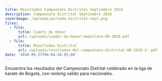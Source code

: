 ```yaml
---
title: Resultados Campeonato Distrital Septiembre 2018
description: Campeonato Distrital Septiembre 2018
coverImage: /uploads/portada-distrital-sept.png
files:
  - file:
      title: Cuadro de Honor
      url: /uploads/cuador-de-honor-medallero-09-2018.pdf
  - file:
      title: Resultados Distrital
      url: /uploads/resultados-del-campeonato-distrital-09-2018-2-.pdf
date: '2018-09-27T04:04:38-05:00'
---
```

Encuentra los resultados del Campeonato Distrital celebrado en la liga de karate de Bogotá, con ranking valido para nacionales.
